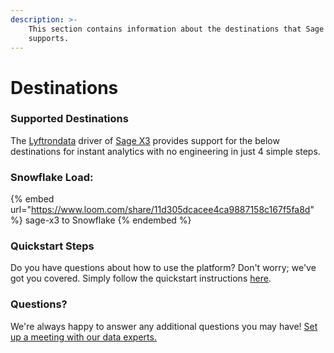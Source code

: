 ```yaml
---
description: >-
    This section contains information about the destinations that Sage X3
    supports.
---
```


# Destinations

### Supported Destinations

The [Lyftrondata](https://www.lyftrondata.com/) driver of [Sage X3](https://www.lyftrondata.com/integration/sage-x3/) provides support for the below destinations for instant analytics with no engineering in just 4 simple steps.

### Snowflake Load:

{% embed url="https://www.loom.com/share/11d305dcacee4ca9887158c167f5fa8d" %}
sage-x3 to Snowflake
{% endembed %}

### Quickstart Steps

Do you have questions about how to use the platform? Don't worry; we've got you covered. Simply follow the quickstart instructions [here](../../../quickstart-steps.md).

### Questions? <a href="#questions" id="questions"></a>

We're always happy to answer any additional questions you may have! [Set up a meeting with our data experts.](https://www.lyftrondata.com/book-a-meeting/)
